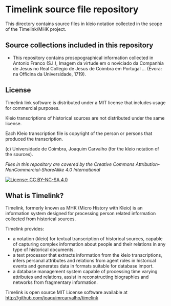 # Timelink source file repository

This directory contains source files in kleio notation collected in the scope of the Timelink/MHK project.


## Source collections included in this repository

* This repository contains prosopographical information collected in Antonio Franco (S.I.), Imagem da virtude em o noviciado da Companhia de Jesus no Real Collegio de Jesus de Coimbra em Portugal ... (Évora: na Officina da Universidade, 1719).
  


## License

Timelink link software is distributed under a MIT license that includes usage for commercial purposes. 

Kleio transcriptions of historical sources are not distributed under the same license. 

Each Kleio transcription file is copyright of the person or persons that produced the transcription.

(c) Universidade de Coimbra, Joaquim Carvalho (for the kleio notation of the sources).

_Files in this repository are covered by the Creative Commons 
Attribution-NonCommercial-ShareAlike 4.0 International_

[![License: CC BY-NC-SA 4.0](https://licensebuttons.net/l/by-nc-sa/4.0/80x15.png)](https://creativecommons.org/licenses/by-nc-sa/4.0/)



## What is Timelink?

Timelink, formerly known as MHK (Micro History with Kleio) is an information system designed for processing person related information collected from historical sources. 

Timelink provides:

* a notation (kleio) for textual transcription of historical sources, capable of capturing complex information about people and their relations in any type of historical documents.
* a text processor that extracts information from the kleio transcriptions, infers personal attributes and relations from agent roles in historical events and generates data in formats suitable for database import.
* a database management system capable of processing time varying attributes and relations, assist in reconstructing biographies and networks from fragmentary information.

Timelink is open source MIT License software available at http://github.com/joaquimrcarvalho/timelink

